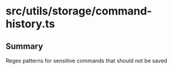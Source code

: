 # src/utils/storage/command-history.ts

## Summary
Regex patterns for sensitive commands that should not be saved